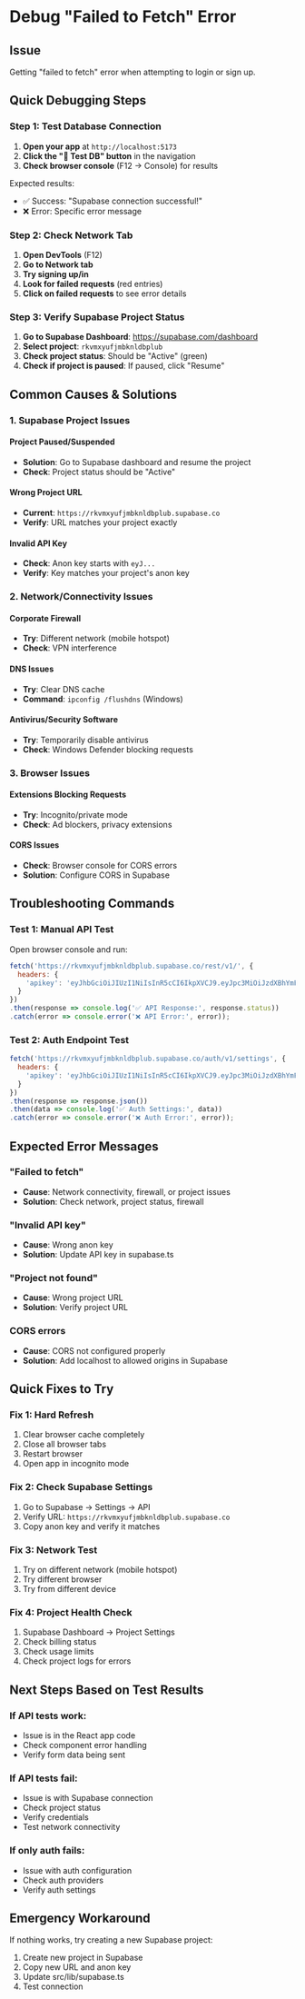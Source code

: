 # Debug "Failed to Fetch" Error

## Issue
Getting "failed to fetch" error when attempting to login or sign up.

## Quick Debugging Steps

### Step 1: Test Database Connection
1. **Open your app** at `http://localhost:5173`
2. **Click the "🧪 Test DB" button** in the navigation
3. **Check browser console** (F12 → Console) for results

Expected results:
- ✅ Success: "Supabase connection successful!"
- ❌ Error: Specific error message

### Step 2: Check Network Tab
1. **Open DevTools** (F12)
2. **Go to Network tab**
3. **Try signing up/in**
4. **Look for failed requests** (red entries)
5. **Click on failed requests** to see error details

### Step 3: Verify Supabase Project Status
1. **Go to Supabase Dashboard**: https://supabase.com/dashboard
2. **Select project**: `rkvmxyufjmbknldbplub`
3. **Check project status**: Should be "Active" (green)
4. **Check if project is paused**: If paused, click "Resume"

## Common Causes & Solutions

### 1. Supabase Project Issues

#### Project Paused/Suspended
- **Solution**: Go to Supabase dashboard and resume the project
- **Check**: Project status should be "Active"

#### Wrong Project URL
- **Current**: `https://rkvmxyufjmbknldbplub.supabase.co`
- **Verify**: URL matches your project exactly

#### Invalid API Key
- **Check**: Anon key starts with `eyJ...`
- **Verify**: Key matches your project's anon key

### 2. Network/Connectivity Issues

#### Corporate Firewall
- **Try**: Different network (mobile hotspot)
- **Check**: VPN interference

#### DNS Issues
- **Try**: Clear DNS cache
- **Command**: `ipconfig /flushdns` (Windows)

#### Antivirus/Security Software
- **Try**: Temporarily disable antivirus
- **Check**: Windows Defender blocking requests

### 3. Browser Issues

#### Extensions Blocking Requests
- **Try**: Incognito/private mode
- **Check**: Ad blockers, privacy extensions

#### CORS Issues
- **Check**: Browser console for CORS errors
- **Solution**: Configure CORS in Supabase

## Troubleshooting Commands

### Test 1: Manual API Test
Open browser console and run:
```javascript
fetch('https://rkvmxyufjmbknldbplub.supabase.co/rest/v1/', {
  headers: {
    'apikey': 'eyJhbGciOiJIUzI1NiIsInR5cCI6IkpXVCJ9.eyJpc3MiOiJzdXBhYmFzZSIsInJlZiI6InJrdm14eXVmam1ia25sZGJwbHViIiwicm9sZSI6ImFub24iLCJpYXQiOjE3NTA4OTU1MjUsImV4cCI6MjA2NjQ3MTUyNX0.codnJhEOt1ZJekf7FTaAXAKOD4N697xUoutgMV_Bqtk'
  }
})
.then(response => console.log('✅ API Response:', response.status))
.catch(error => console.error('❌ API Error:', error));
```

### Test 2: Auth Endpoint Test
```javascript
fetch('https://rkvmxyufjmbknldbplub.supabase.co/auth/v1/settings', {
  headers: {
    'apikey': 'eyJhbGciOiJIUzI1NiIsInR5cCI6IkpXVCJ9.eyJpc3MiOiJzdXBhYmFzZSIsInJlZiI6InJrdm14eXVmam1ia25sZGJwbHViIiwicm9sZSI6ImFub24iLCJpYXQiOjE3NTA4OTU1MjUsImV4cCI6MjA2NjQ3MTUyNX0.codnJhEOt1ZJekf7FTaAXAKOD4N697xUoutgMV_Bqtk'
  }
})
.then(response => response.json())
.then(data => console.log('✅ Auth Settings:', data))
.catch(error => console.error('❌ Auth Error:', error));
```

## Expected Error Messages

### "Failed to fetch"
- **Cause**: Network connectivity, firewall, or project issues
- **Solution**: Check network, project status, firewall

### "Invalid API key"
- **Cause**: Wrong anon key
- **Solution**: Update API key in supabase.ts

### "Project not found"
- **Cause**: Wrong project URL
- **Solution**: Verify project URL

### CORS errors
- **Cause**: CORS not configured properly
- **Solution**: Add localhost to allowed origins in Supabase

## Quick Fixes to Try

### Fix 1: Hard Refresh
1. Clear browser cache completely
2. Close all browser tabs
3. Restart browser
4. Open app in incognito mode

### Fix 2: Check Supabase Settings
1. Go to Supabase → Settings → API
2. Verify URL: `https://rkvmxyufjmbknldbplub.supabase.co`
3. Copy anon key and verify it matches

### Fix 3: Network Test
1. Try on different network (mobile hotspot)
2. Try different browser
3. Try from different device

### Fix 4: Project Health Check
1. Supabase Dashboard → Project Settings
2. Check billing status
3. Check usage limits
4. Check project logs for errors

## Next Steps Based on Test Results

### If API tests work:
- Issue is in the React app code
- Check component error handling
- Verify form data being sent

### If API tests fail:
- Issue is with Supabase connection
- Check project status
- Verify credentials
- Test network connectivity

### If only auth fails:
- Issue with auth configuration
- Check auth providers
- Verify auth settings

## Emergency Workaround

If nothing works, try creating a new Supabase project:
1. Create new project in Supabase
2. Copy new URL and anon key
3. Update src/lib/supabase.ts
4. Test connection 